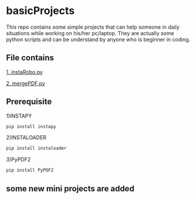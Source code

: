 # basicProjects
This repo contains some simple projects that can help someone in daily situations while working on his/her pc/laptop.
They are actually some python scripts and can be understand by anyone who is beginner in coding. 

## File contains
[1. instaRobo.py](https://github.com/mysg147/basicProjects/blob/master/instaRobo.py)

[2. mergePDF.py](https://github.com/mysg147/basicProjects/blob/master/mergePDF.py) 

## Prerequisite
1)INSTAPY
```bash
pip install instapy
```
2)INSTALOADER
```bash
pip install instaloader
```
3)PyPDF2
```bash
pip install PyPDF2
```

## some new mini projects are added
